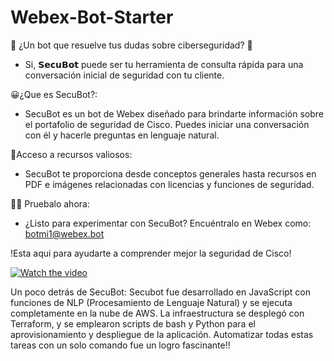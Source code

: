 # Webex-Bot-Starter
🤖 ¿Un bot que resuelve tus dudas sobre ciberseguridad? 🤖
- Si, 𝗦𝗲𝗰𝘂𝗕𝗼𝘁 puede ser tu herramienta de consulta rápida para una conversación inicial de seguridad con tu cliente.

😀¿Que es SecuBot?:
- SecuBot es un bot de Webex diseñado para brindarte información sobre el portafolio de seguridad de Cisco. Puedes iniciar una conversación con él y hacerle preguntas en lenguaje natural.
  
📑Acceso a recursos valiosos:
- SecuBot te proporciona desde conceptos generales hasta recursos en PDF e imágenes relacionadas con licencias y funciones de seguridad.

👩‍💻  Pruebalo ahora:
- ¿Listo para experimentar con SecuBot? Encuéntralo en Webex como: botmi1@webex.bot 


!Esta aqui para ayudarte a comprender mejor la seguridad de Cisco!

[![Watch the video](https://img.youtube.com/vi/a5XOWGkSJX0/0.jpg)](https://youtu.be/a5XOWGkSJX0)


Un poco detrás de SecuBot:
Secubot fue desarrollado en JavaScript con funciones de NLP (Procesamiento de Lenguaje Natural) y se ejecuta completamente en la nube de AWS. La infraestructura se desplegó con Terraform, y se emplearon scripts de bash y Python para el aprovisionamiento y despliegue de la aplicación. 
Automatizar todas estas tareas con un solo comando fue un logro fascinante!!
